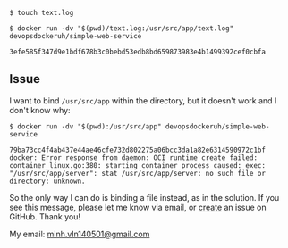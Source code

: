 ```
$ touch text.log
```
```
$ docker run -dv "$(pwd)/text.log:/usr/src/app/text.log" devopsdockeruh/simple-web-service

3efe585f347d9e1bdf678b3c0bebd53edb8bd659873983e4b1499392cef0cbfa
```

## Issue
I want to bind `/usr/src/app` within the directory, but it doesn't work and I don't know why:

```
$ docker run -dv "$(pwd):/usr/src/app" devopsdockeruh/simple-web-service

79ba73cc4f4ab437e44ae46cfe732d802275a06bcc3da1a82e6314590972c1bf
docker: Error response from daemon: OCI runtime create failed: container_linux.go:380: starting container process caused: exec: "/usr/src/app/server": stat /usr/src/app/server: no such file or directory: unknown.
```

So the only way I can do is binding a file instead, as in the solution. If you see this message, please let me know via email, or [create](https://github.com/MasterPi-2124/DevOps-with-Docker/issues/new) an issue on GitHub. Thank you!

My email: minh.vln140501@gmail.com